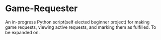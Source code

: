 # Game-Requester

An in-progress Python script(self elected beginner project) for making game requests, viewing active requests, and marking them as fulfilled.
To be expanded on.
